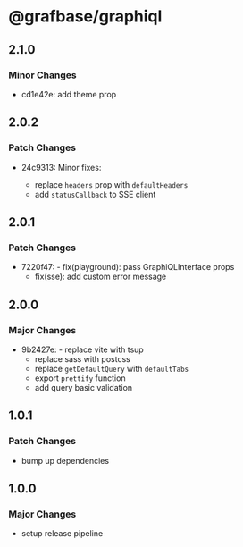 # @grafbase/graphiql

## 2.1.0

### Minor Changes

- cd1e42e: add theme prop

## 2.0.2

### Patch Changes

- 24c9313: Minor fixes:

  - replace `headers` prop with `defaultHeaders`
  - add `statusCallback` to SSE client

## 2.0.1

### Patch Changes

- 7220f47: - fix(playground): pass GraphiQLInterface props
  - fix(sse): add custom error message

## 2.0.0

### Major Changes

- 9b2427e: - replace vite with tsup
  - replace sass with postcss
  - replace `getDefaultQuery` with `defaultTabs`
  - export `prettify` function
  - add query basic validation

## 1.0.1

### Patch Changes

- bump up dependencies

## 1.0.0

### Major Changes

- setup release pipeline
